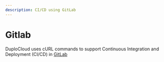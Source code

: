 ```yaml
---
description: CI/CD using GitLab
---
```


# Gitlab

DuploCloud uses cURL commands to support Continuous Integration and Deployment (CI/CD) in [GitLab](./)
